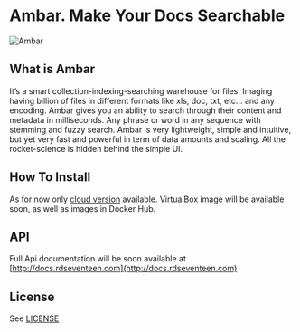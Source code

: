 # Ambar. Make Your Docs Searchable

![Ambar](http://ambar.rdseventeen.com/img/ambar-demo-image.png)

## What is Ambar

It’s a smart collection-indexing-searching warehouse for files. Imaging having billion of files in different formats like xls, doc, txt, etc... and any encoding. Ambar gives you an ability to search through their content and metadata in milliseconds. Any phrase or word in any sequence with stemming and fuzzy search. Ambar is very lightweight, simple and intuitive, but yet very fast and powerful in term of data amounts and scaling. All the rocket-science is hidden behind the simple UI.

## How To Install
As for now only [cloud version](http://ambardemo.rdseventeen.com/) available. VirtualBox image will be available soon, as well as images in Docker Hub.

## API

Full Api documentation will be soon available at [http://docs.rdseventeen.com](http://docs.rdseventeen.com)

## License

See [LICENSE](https://raw.githubusercontent.com/RD17/ambar/master/LICENSE.md)


